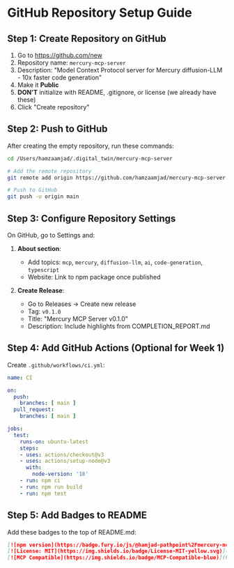 # GitHub Repository Setup Guide

## Step 1: Create Repository on GitHub

1. Go to https://github.com/new
2. Repository name: `mercury-mcp-server`
3. Description: "Model Context Protocol server for Mercury diffusion-LLM - 10x faster code generation"
4. Make it **Public**
5. **DON'T** initialize with README, .gitignore, or license (we already have these)
6. Click "Create repository"

## Step 2: Push to GitHub

After creating the empty repository, run these commands:

```bash
cd /Users/hamzaamjad/.digital_twin/mercury-mcp-server

# Add the remote repository
git remote add origin https://github.com/hamzaamjad/mercury-mcp-server.git

# Push to GitHub
git push -u origin main
```

## Step 3: Configure Repository Settings

On GitHub, go to Settings and:

1. **About section**: 
   - Add topics: `mcp`, `mercury`, `diffusion-llm`, `ai`, `code-generation`, `typescript`
   - Website: Link to npm package once published

2. **Create Release**:
   - Go to Releases → Create new release
   - Tag: `v0.1.0`
   - Title: "Mercury MCP Server v0.1.0"
   - Description: Include highlights from COMPLETION_REPORT.md

## Step 4: Add GitHub Actions (Optional for Week 1)

Create `.github/workflows/ci.yml`:

```yaml
name: CI

on:
  push:
    branches: [ main ]
  pull_request:
    branches: [ main ]

jobs:
  test:
    runs-on: ubuntu-latest
    steps:
    - uses: actions/checkout@v3
    - uses: actions/setup-node@v3
      with:
        node-version: '18'
    - run: npm ci
    - run: npm run build
    - run: npm test
```

## Step 5: Add Badges to README

Add these badges to the top of README.md:

```markdown
[![npm version](https://badge.fury.io/js/@hamjad-pathpoint%2Fmercury-mcp-server.svg)](https://www.npmjs.com/package/@hamjad-pathpoint/mercury-mcp-server)
[![License: MIT](https://img.shields.io/badge/License-MIT-yellow.svg)](https://opensource.org/licenses/MIT)
[![MCP Compatible](https://img.shields.io/badge/MCP-Compatible-blue)](https://modelcontextprotocol.io)
```